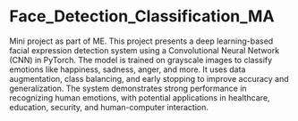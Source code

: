 # Face_Detection_Classification_MA
Mini project as part of ME. 
This project presents a deep learning-based facial expression detection system using a Convolutional Neural Network (CNN) in PyTorch. The model is trained on grayscale images to classify emotions like happiness, sadness, anger, and more. It uses data augmentation, class balancing, and early stopping to improve accuracy and generalization. The system demonstrates strong performance in recognizing human emotions, with potential applications in healthcare, education, security, and human-computer interaction.

